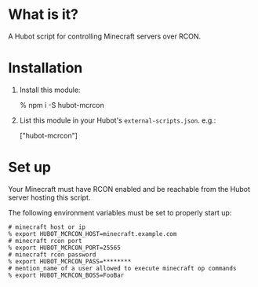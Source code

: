 # What is it?

A Hubot script for controlling Minecraft servers over RCON.

# Installation

1. Install this module:

    % npm i -S hubot-mcrcon

1. List this module in your Hubot's `external-scripts.json`.  e.g.:

    ["hubot-mcrcon"]

# Set up

Your Minecraft must have RCON enabled and be reachable from
the Hubot server hosting this script.

The following environment variables must be set to properly
start up:

    # minecraft host or ip
    % export HUBOT_MCRCON_HOST=minecraft.example.com
    # minecraft rcon port
    % export HUBOT_MCRCON_PORT=25565
    # minecraft rcon password
    % export HUBOT_MCRCON_PASS=********
    # mention_name of a user allowed to execute minecraft op commands
    % export HUBOT_MCRCON_BOSS=FooBar
